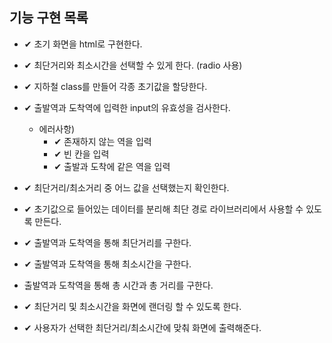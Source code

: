 ## 기능 구현 목록

- ✔ 초기 화면을 html로 구현한다.

- ✔ 최단거리와 최소시간을 선택할 수 있게 한다. (radio 사용)

- ✔ 지하철 class를 만들어 각종 초기값을 할당한다.

- ✔ 출발역과 도착역에 입력한 input의 유효성을 검사한다.

  - 에러사항)
    - ✔ 존재하지 않는 역을 입력
    - ✔ 빈 칸을 입력
    - ✔ 출발과 도착에 같은 역을 입력

- ✔ 최단거리/최소거리 중 어느 값을 선택했는지 확인한다.

- ✔ 초기값으로 들어있는 데이터를 분리해 최단 경로 라이브러리에서 사용할 수 있도록 만든다.

- ✔ 출발역과 도착역을 통해 최단거리를 구한다.

- ✔ 출발역과 도착역을 통해 최소시간을 구한다.

- 출발역과 도착역을 통해 총 시간과 총 거리를 구한다.

- ✔ 최단거리 및 최소시간을 화면에 랜더링 할 수 있도록 한다.

- ✔ 사용자가 선택한 최단거리/최소시간에 맞춰 화면에 출력해준다.
